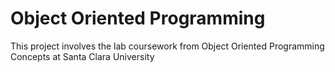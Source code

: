 # Object Oriented Programming
This project involves the lab coursework from Object Oriented Programming Concepts at Santa Clara University
